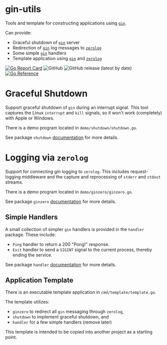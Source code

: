 # gin-utils
Tools and template for constructing applications using [`gin`](https://github.com/gin-gonic/gin).

Can provide:

* Graceful shutdown of [`gin`](https://github.com/gin-gonic/gin) server
* Redirection of [`gin`](https://github.com/gin-gonic/gin) log messages to [`zerolog`](https://github.com/rs/zerolog)
* Some simple [`gin`](https://github.com/gin-gonic/gin) handlers
* Template application using [`gin`](https://github.com/gin-gonic/gin) and [`zerolog`](https://github.com/rs/zerolog)

[![Go Report Card](https://goreportcard.com/badge/github.com/madkins23/gin-utils)](https://goreportcard.com/report/github.com/madkins23/gin-utils)
![GitHub](https://img.shields.io/github/license/madkins23/gin-utils)
![GitHub release (latest by date)](https://img.shields.io/github/v/release/madkins23/gin-utils)
[![Go Reference](https://pkg.go.dev/badge/github.com/madkins23/gin-utils.svg)](https://pkg.go.dev/github.com/madkins23/gin-utils)

# Graceful Shutdown

Support graceful shutdown of `gin` during an interrupt signal.
This tool captures the Linux `interrupt` and `kill` signals,
so it won't work (completely) with Apple or Windows.

There is a demo program located in `demo/shutdown/shutdown.go`.

See package `shutdown` [documentation](https://pkg.go.dev/github.com/madkins23/gin-utils/pkg/shutdown) for more details.

# Logging via `zerolog`

Support for connecting gin logging to `zerolog`.
This includes request-logging middleware and
the capture and reprocessing of `stderr` and `stdout` streams.

There is a demo program located in `demo/ginzero/ginzero.go`.

See package `ginzero` [documentation](https://pkg.go.dev/github.com/madkins23/gin-utils/pkg/ginzero) for more details.

## Simple Handlers

A small collection of simpler `gin` handlers is provided in the `handler` package.
These include:

* `Ping` handler to return a 200 "Pong!" response.
* `Exit` handler to send a `SIGINT` signal to the current process,
  thereby ending the service.

See package `handler` [documentation](https://pkg.go.dev/github.com/madkins23/gin-utils/pkg/handler) for more details.

## Application Template

There is an executable template application in `cmd/template/template.go`.

The template utilizes:
* `ginzero` to redirect all `gin` messaging through `zerolog`,
* `shutdown` to implement graceful shutdown, and
* `handler` for a few simple handlers (remove later)

This template is intended to be copied into another project as a starting point.
